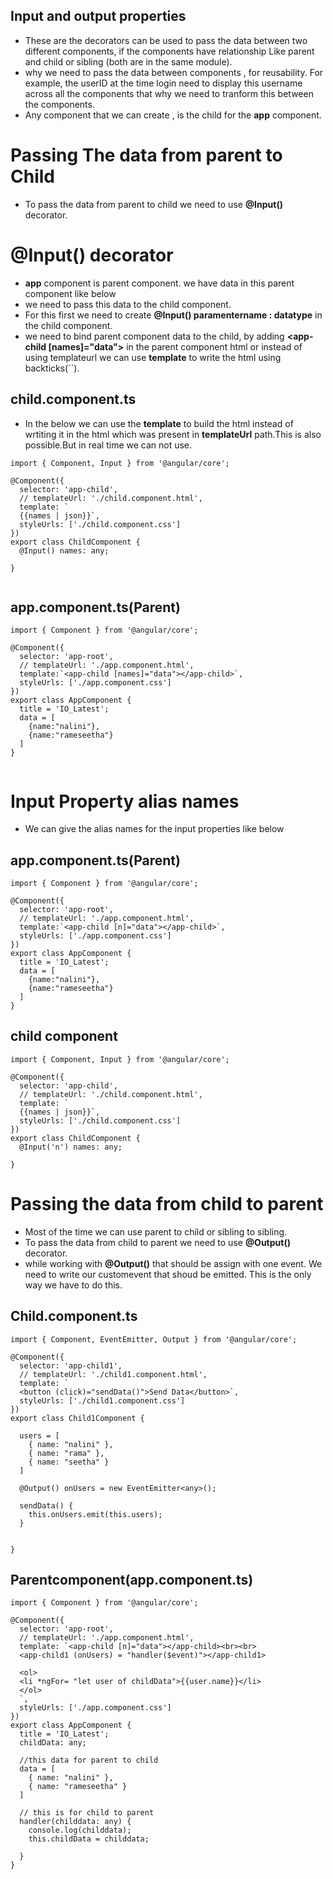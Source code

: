 ## Input and output properties
-  These are the decorators can be used to pass the data between two different components, 
if  the components have relationship Like parent and child or sibling (both are in the same module).
-  why we need to pass the data between components , for reusability.
 For example, the userID at the time login need to display this username across all the components that why we need to tranform this between the components.
-  Any component that we can create , is the child for the **app** component.

# Passing The data from parent to Child
- To pass the data from parent to child we need to use **@Input()** decorator.
# @Input() decorator
- **app** component is parent component. we have data in this parent component like below
- we need to pass this data to the child component.
- For this first we need to create **@Input() paramentername : datatype** in the child component.
- we need to bind parent component data to the child, by adding **<app-child [names]="data"></app-child>** in the parent component html or instead of using templateurl
we can use **template** to write the html using backticks(``).


## child.component.ts
  - In the below we can use the **template** to build the html instead of wrtiting it in the html which was present in **templateUrl** path.This is also possible.But in real time we can not use.
  
```
import { Component, Input } from '@angular/core';

@Component({
  selector: 'app-child',
  // templateUrl: './child.component.html',
  template: `
  {{names | json}}`,
  styleUrls: ['./child.component.css']
})
export class ChildComponent {
  @Input() names: any;

}


```

## app.component.ts(Parent)
```
import { Component } from '@angular/core';

@Component({
  selector: 'app-root',
  // templateUrl: './app.component.html',
  template:`<app-child [names]="data"></app-child>`,
  styleUrls: ['./app.component.css']
})
export class AppComponent {
  title = 'IO_Latest';
  data = [
    {name:"nalini"},
    {name:"rameseetha"}
  ]
}


```

# Input Property alias names
-   We can give the alias names for the input properties like below

## app.component.ts(Parent)
```
import { Component } from '@angular/core';

@Component({
  selector: 'app-root',
  // templateUrl: './app.component.html',
  template:`<app-child [n]="data"></app-child>`,
  styleUrls: ['./app.component.css']
})
export class AppComponent {
  title = 'IO_Latest';
  data = [
    {name:"nalini"},
    {name:"rameseetha"}
  ]
}

```

## child component

```
import { Component, Input } from '@angular/core';

@Component({
  selector: 'app-child',
  // templateUrl: './child.component.html',
  template: `
  {{names | json}}`,
  styleUrls: ['./child.component.css']
})
export class ChildComponent {
  @Input('n') names: any;

}

```

# Passing the data from child to parent
- Most of the time we can use parent to child or sibling to sibling.
- To pass the data from child to parent we need to use **@Output()** decorator.
- while working with **@Output()** that should be assign with one event. We need to write our customevent that shoud be emitted. This is the only way we have to do this.

## Child.component.ts

```
import { Component, EventEmitter, Output } from '@angular/core';

@Component({
  selector: 'app-child1',
  // templateUrl: './child1.component.html',
  template: `
  <button (click)="sendData()">Send Data</button>`,
  styleUrls: ['./child1.component.css']
})
export class Child1Component {

  users = [
    { name: "nalini" },
    { name: "rama" },
    { name: "seetha" }
  ]

  @Output() onUsers = new EventEmitter<any>();

  sendData() {
    this.onUsers.emit(this.users);
  }


}
```

## Parentcomponent(app.component.ts)

```
import { Component } from '@angular/core';

@Component({
  selector: 'app-root',
  // templateUrl: './app.component.html',
  template: `<app-child [n]="data"></app-child><br><br>
  <app-child1 (onUsers) = "handler($event)"></app-child1>

  <ol>
  <li *ngFor= "let user of childData">{{user.name}}</li>
  </ol>
  `,
  styleUrls: ['./app.component.css']
})
export class AppComponent {
  title = 'IO_Latest';
  childData: any;

  //this data for parent to child
  data = [
    { name: "nalini" },
    { name: "rameseetha" }
  ]

  // this is for child to parent
  handler(childdata: any) {
    console.log(childdata);
    this.childData = childdata;

  }
}


```


